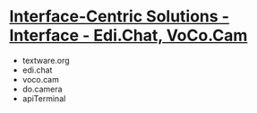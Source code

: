 # [Interface-Centric Solutions - Interface - Edi.Chat, VoCo.Cam](INTERFACE.md)



+ textware.org
+ edi.chat
+ voco.cam
+ do.camera
+ apiTerminal
